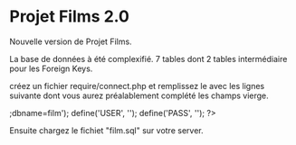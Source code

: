 # Projet Films 2.0

Nouvelle version de Projet Films.

La base de données à été complexifié.
7 tables dont 2 tables intermédiaire pour les Foreign Keys.

créez un fichier require/connect.php et remplissez le avec les lignes suivante dont vous aurez préalablement complété les champs vierge.
<?php
define('DSN', 'mysql:host=<HOSTNAME>;dbname=film');
define('USER', '<USERNAME>');
define('PASS', '<PASSWORD>');
?>

Ensuite chargez le fichiet "film.sql" sur votre server.